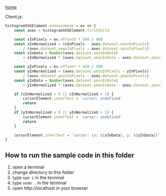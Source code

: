 [home](../README.md)

Client.js:
```js
histogramSVGElement.onmousemove = ev => {
    const axes = histogramSVGElement.firstChild

    const xInPixels = ev.offsetX * 560 / 400
    const xInNormalized = (xInPixels - axes.dataset.xminInPixels)
        / (axes.dataset.xmaxInPixels - axes.dataset.xminInPixels)
    const xInData = Number(axes.dataset.xminInData)
        + xInNormalized * (axes.dataset.xmaxInData - axes.dataset.xminInData)

    const yInPixels = ev.offsetY * 420 / 300
    const yInNormalized = (axes.dataset.yminInPixels - yInPixels)
        / (axes.dataset.yminInPixels - axes.dataset.ymaxInPixels)
    const yInData = Number(axes.dataset.yminInData)
        + yInNormalized * (axes.dataset.ymaxInData - axes.dataset.yminInData)

    if (xInNormalized < 0 || xInNormalized > 1) {
        cursorElement.innerText = `cursor: undefined`
        return
    }
    if (yInNormalized < 0 || yInNormalized > 1) {
        cursorElement.innerText = `cursor: undefined`
        return
    }

    cursorElement.innerText = `cursor: {x: ${xInData}, y: ${yInData}}`
}
```
## How to run the sample code in this folder
1. open a terminal
1. change directory to this folder
1. type `npm i` in the terminal
1. type `node .` in the terminal
1. open http://localhost in your browser